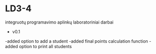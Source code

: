 # LD3-4
integruotų programavimo aplinkų laboratoriniai darbai
- v0.1

-added option to add a student
-added final points calculation function
-added option to print all students
